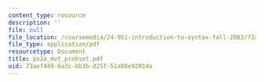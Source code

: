 ```yaml
---
content_type: resource
description: ''
file: null
file_location: /coursemedia/24-951-introduction-to-syntax-fall-2003/73aef4496a3cbb3bd25f51a88e92014a_ps2a_mvt_probset.pdf
file_type: application/pdf
resourcetype: Document
title: ps2a_mvt_probset.pdf
uid: 73aef449-6a3c-bb3b-d25f-51a88e92014a
---
```

